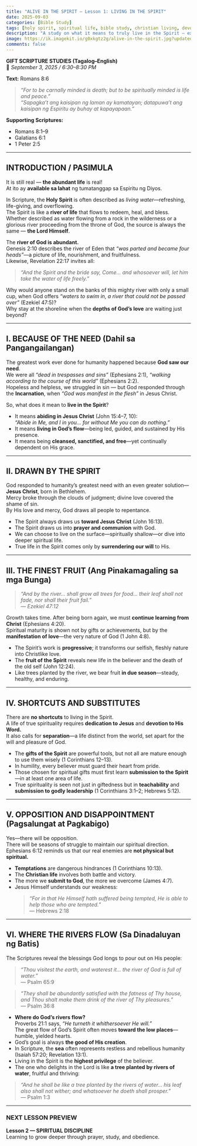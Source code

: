 ```yaml
---
title: "ALIVE IN THE SPIRIT – Lesson 1: LIVING IN THE SPIRIT"
date: 2025-09-03
categories: [Bible Study]
tags: [holy spirit, spiritual life, bible study, christian living, devotional]
description: "A study on what it means to truly live in the Spirit — exploring spiritual growth, overcoming challenges, and experiencing the abundant life promised to every believer."
image: https://ik.imagekit.io/g0xkgtz2g/alive-in-the-spirit.jpg?updatedAt=1759934723144
comments: false
---
```


**GIFT SCRIPTURE STUDIES (Tagalog–English)**  
📅 *September 3, 2025 / 6:30–8:30 PM*

**Text:** Romans 8:6  
> *“For to be carnally minded is death; but to be spiritually minded is life and peace.”*  
> *“Sapagka’t ang kaisipan ng laman ay kamatayan; datapuwa’t ang kaisipan ng Espiritu ay buhay at kapayapaan.”*

**Supporting Scriptures:**  
- Romans 8:1–9  
- Galatians 6:1  
- 1 Peter 2:5  

---

## **INTRODUCTION / PASIMULA**

It is still real — **the abundant life** is real!  
At ito ay **available sa lahat** ng tumatanggap sa Espiritu ng Diyos.  

In Scripture, the **Holy Spirit** is often described as *living water*—refreshing, life-giving, and overflowing.  
The Spirit is like a **river of life** that flows to redeem, heal, and bless. Whether described as water flowing from a rock in the wilderness or a glorious river proceeding from the throne of God, the source is always the same — **the Lord Himself**.

The **river of God is abundant.**  
Genesis 2:10 describes the river of Eden that *“was parted and became four heads”*—a picture of life, nourishment, and fruitfulness.  
Likewise, Revelation 22:17 invites all:

> *“And the Spirit and the bride say, Come... and whosoever will, let him take the water of life freely.”*  

Why would anyone stand on the banks of this mighty river with only a small cup, when God offers *“waters to swim in, a river that could not be passed over”* (Ezekiel 47:5)?  
Why stay at the shoreline when the **depths of God’s love** are waiting just beyond?

---

## **I. BECAUSE OF THE NEED (Dahil sa Pangangailangan)**

The greatest work ever done for humanity happened because **God saw our need**.  
We were all *“dead in trespasses and sins”* (Ephesians 2:1), *“walking according to the course of this world”* (Ephesians 2:2).  
Hopeless and helpless, we struggled in sin — but God responded through the **Incarnation**, when *“God was manifest in the flesh”* in Jesus Christ.

So, what does it mean to **live in the Spirit**?

- It means **abiding in Jesus Christ** (John 15:4–7, 10):  
  *“Abide in Me, and I in you... for without Me you can do nothing.”*  
- It means **living in God’s flow**—being led, guided, and sustained by His presence.  
- It means being **cleansed, sanctified, and free**—yet continually dependent on His grace.

---

## **II. DRAWN BY THE SPIRIT**

God responded to humanity’s greatest need with an even greater solution—**Jesus Christ**, born in Bethlehem.  
Mercy broke through the clouds of judgment; divine love covered the shame of sin.  
By His love and mercy, God draws all people to repentance.

- The Spirit always draws us **toward Jesus Christ** (John 16:13).  
- The Spirit draws us into **prayer and communion** with God.  
- We can choose to live on the surface—spiritually shallow—or dive into deeper spiritual life.  
- True life in the Spirit comes only by **surrendering our will** to His.

---

## **III. THE FINEST FRUIT (Ang Pinakamagaling sa mga Bunga)**

> *“And by the river... shall grow all trees for food... their leaf shall not fade, nor shall their fruit fail.”*  
> — *Ezekiel 47:12*

Growth takes time. After being born again, we must **continue learning from Christ** (Ephesians 4:20).  
Spiritual maturity is shown not by gifts or achievements, but by the **manifestation of love**—the very nature of God (1 John 4:8).

- The Spirit’s work is **progressive**; it transforms our selfish, fleshly nature into Christlike love.  
- The **fruit of the Spirit** reveals new life in the believer and the death of the old self (John 12:24).  
- Like trees planted by the river, we bear fruit **in due season**—steady, healthy, and enduring.

---

## **IV. SHORTCUTS AND SUBSTITUTES**

There are **no shortcuts** to living in the Spirit.  
A life of true spirituality requires **dedication to Jesus** and **devotion to His Word.**  
It also calls for **separation**—a life distinct from the world, set apart for the will and pleasure of God.

- The **gifts of the Spirit** are powerful tools, but not all are mature enough to use them wisely (1 Corinthians 12–13).  
- In humility, every believer must guard their heart from pride.  
- Those chosen for spiritual gifts must first learn **submission to the Spirit**—in at least one area of life.  
- True spirituality is seen not just in giftedness but in **teachability** and **submission to godly leadership** (1 Corinthians 3:1–2; Hebrews 5:12).

---

## **V. OPPOSITION AND DISAPPOINTMENT (Pagsalungat at Pagkabigo)**

Yes—there will be opposition.  
There will be seasons of struggle to maintain our spiritual direction.  
Ephesians 6:12 reminds us that our real enemies are **not physical but spiritual.**

- **Temptations** are dangerous hindrances (1 Corinthians 10:13).  
- The **Christian life** involves both battle and victory.  
- The more we **submit to God**, the more we overcome (James 4:7).  
- Jesus Himself understands our weakness:  
  > *“For in that He Himself hath suffered being tempted, He is able to help those who are tempted.”*  
  > — Hebrews 2:18

---

## **VI. WHERE THE RIVERS FLOW (Sa Dinadaluyan ng Batis)**

The Scriptures reveal the blessings God longs to pour out on His people:

> *“Thou visitest the earth, and waterest it... the river of God is full of water.”*  
> — Psalm 65:9  

> *“They shall be abundantly satisfied with the fatness of Thy house, and Thou shalt make them drink of the river of Thy pleasures.”*  
> — Psalm 36:8  

- **Where do God’s rivers flow?**  
  Proverbs 21:1 says, *“He turneth it whithersoever He will.”*  
  The great flow of God’s Spirit often moves **toward the low places**—humble, yielded hearts.  
- God’s goal is always **the good of His creation**.  
- In Scripture, the **sea** often represents restless and rebellious humanity (Isaiah 57:20; Revelation 13:1).  
- Living in the Spirit is the **highest privilege** of the believer.  
- The one who delights in the Lord is like **a tree planted by rivers of water**, fruitful and thriving:

> *“And he shall be like a tree planted by the rivers of water... his leaf also shall not wither; and whatsoever he doeth shall prosper.”*  
> — Psalm 1:3  

---

### **NEXT LESSON PREVIEW**
**Lesson 2 — SPIRITUAL DISCIPLINE**  
Learning to grow deeper through prayer, study, and obedience.
